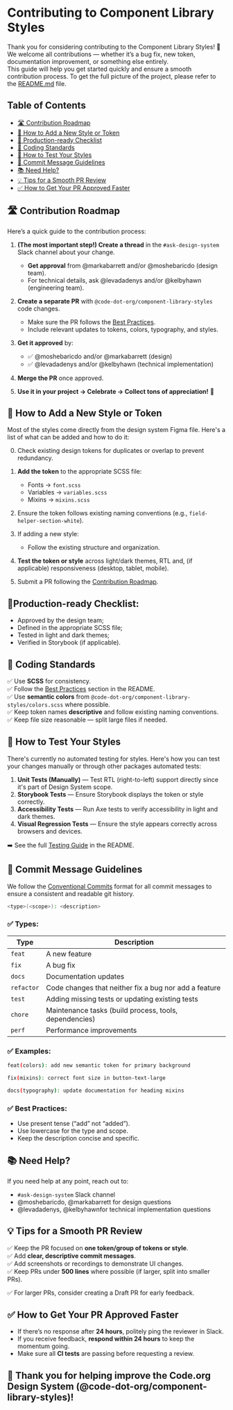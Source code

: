 # Contributing to Component Library Styles

Thank you for considering contributing to the Component Library Styles! 🎉  
We welcome all contributions — whether it’s a bug fix, new token, documentation improvement, or something else
entirely.  
This guide will help you get started quickly and ensure a smooth contribution process. To get the full picture of the
project, please refer to the [README.md](./README.md) file.

## Table of Contents

- [🛣️ Contribution Roadmap](#-contribution-roadmap)
- [🎨 How to Add a New Style or Token](#-how-to-add-a-new-style-or-token)
- [🚦 Production-ready Checklist](#production-ready-checklist)
- [🎯 Coding Standards](#-coding-standards)
- [🧪 How to Test Your Styles](#-how-to-test-your-styles)
- [🔀 Commit Message Guidelines](#-commit-message-guidelines)
- [📚 Need Help?](#-need-help)
- [💡 Tips for a Smooth PR Review](#-tips-for-a-smooth-pr-review)
- [✅ How to Get Your PR Approved Faster](#-how-to-get-your-pr-approved-faster)

## 🛣️ Contribution Roadmap

Here’s a quick guide to the contribution process:

1. **(The most important step!) Create a thread** in the `#ask-design-system` Slack channel about your change.

   - **Get approval** from @markabarrett and/or @moshebaricdo (design team).
   - For technical details, ask @levadadenys and/or @kelbyhawn (engineering team).

2. **Create a separate PR** with `@code-dot-org/component-library-styles` code changes.

   - Make sure the PR follows the [Best Practices](./README.md/#best-practices).
   - Include relevant updates to tokens, colors, typography, and styles.

3. **Get it approved** by:

   - ✅ @moshebaricdo and/or @markabarrett (design)
   - ✅ @levadadenys and/or @kelbyhawn (technical implementation)

4. **Merge the PR** once approved.

5. **Use it in your project → Celebrate → Collect tons of appreciation!** 🎉

## 🎨 How to Add a New Style or Token

Most of the styles come directly from the design system Figma file. Here's a list of what can be added
and how to do it:

0. Check existing design tokens for duplicates or overlap to prevent redundancy.

1. **Add the token** to the appropriate SCSS file:

   - Fonts → `font.scss`
   - Variables → `variables.scss`
   - Mixins → `mixins.scss`

2. Ensure the token follows existing naming conventions (e.g., `field-helper-section-white`).

3. If adding a new style:

   - Follow the existing structure and organization.

4. **Test the token or style** across light/dark themes, RTL and, (if applicable)
   responsiveness (desktop, tablet, mobile).

5. Submit a PR following the [Contribution Roadmap](#-contribution-roadmap).

## 🚦Production-ready Checklist:

- Approved by the design team;
- Defined in the appropriate SCSS file;
- Tested in light and dark themes;
- Verified in Storybook (if applicable).

## 🎯 Coding Standards

✅ Use **SCSS** for consistency.  
✅ Follow the [Best Practices](./README.md#best-practices) section in the README.  
✅ Use **semantic colors** from `@code-dot-org/component-library-styles/colors.scss` where possible.  
✅ Keep token names **descriptive** and follow existing naming conventions.  
✅ Keep file size reasonable — split large files if needed.

## 🧪 How to Test Your Styles

There's currently no automated testing for styles. Here's how you can test your changes manually or through other
packages automated tests:

1. **Unit Tests (Manually)** — Test RTL (right-to-left) support directly since it's part of Design System scope.
2. **Storybook Tests** — Ensure Storybook displays the token or style correctly.
3. **Accessibility Tests** — Run Axe tests to verify accessibility in light and dark themes.
4. **Visual Regression Tests** — Ensure the style appears correctly across browsers and devices.

➡️ See the full [Testing Guide](./README.md#testing) in the README.

## 🔀 Commit Message Guidelines

We follow the [Conventional Commits](https://www.conventionalcommits.org/en/v1.0.0/) format for all commit messages to ensure a consistent and readable git history.

```bash
<type>(<scope>): <description>
```

### ✅ Types:

| Type       | Description                                            |
| ---------- | ------------------------------------------------------ |
| `feat`     | A new feature                                          |
| `fix`      | A bug fix                                              |
| `docs`     | Documentation updates                                  |
| `refactor` | Code changes that neither fix a bug nor add a feature  |
| `test`     | Adding missing tests or updating existing tests        |
| `chore`    | Maintenance tasks (build process, tools, dependencies) |
| `perf`     | Performance improvements                               |

### ✅ Examples:

```bash
feat(colors): add new semantic token for primary background

fix(mixins): correct font size in button-text-large

docs(typography): update documentation for heading mixins
```

### ✅ Best Practices:

- Use present tense (“add” not “added”).
- Use lowercase for the type and scope.
- Keep the description concise and specific.

## 📚 Need Help?

If you need help at any point, reach out to:

- `#ask-design-system` Slack channel
- @moshebaricdo, @markabarrett for design questions
- @levadadenys, @kelbyhawnfor technical implementation questions

## 💡 Tips for a Smooth PR Review

✅ Keep the PR focused on **one token/group of tokens or style**.  
✅ Add **clear, descriptive commit messages**.  
✅ Add screenshots or recordings to demonstrate UI changes.  
✅ Keep PRs under **500 lines** where possible (if larger, split into smaller PRs).

✅ For larger PRs, consider creating a Draft PR for early feedback.

## ✅ How to Get Your PR Approved Faster

- If there’s no response after **24 hours**, politely ping the reviewer in Slack.
- If you receive feedback, **respond within 24 hours** to keep the momentum going.
- Make sure all **CI tests** are passing before requesting a review.

## 🙌 Thank you for helping improve the Code.org Design System (@code-dot-org/component-library-styles)!
